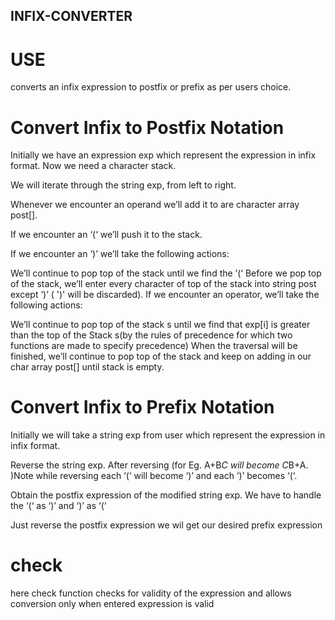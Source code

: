 ## INFIX-CONVERTER

# USE
converts an infix expression to postfix or prefix as per users choice.

# Convert Infix to Postfix Notation

Initially we have an expression exp which represent the expression in infix format. Now we need a character stack.

We will iterate through the string exp, from left to right.

Whenever we encounter an operand we’ll add it to are character array post[].

If we encounter an ‘(‘ we’ll push it to the stack.

If we encounter an ‘)’ we’ll take the following actions:

We’ll continue to pop top of the stack until we find the ’(‘
Before we pop top of the stack, we’ll enter every character of top of the stack into string post except ‘)’   (  ')' will be discarded).
If we encounter an operator, we’ll take the following actions:

We’ll continue to pop top of the stack s until we find that exp[i] is greater than the top of the Stack  s(by the rules of precedence for which two functions are made to specify precedence) 
When the traversal will be finished, we’ll continue to pop top of the stack and keep on adding in our char array post[]   until stack is  empty.

# Convert Infix to Prefix Notation
Initially we will take  a string exp from user which represent the expression in infix format.

Reverse the string exp. After reversing (for Eg. A+B*C will become C*B+A. )Note while reversing each ‘(‘ will become ‘)’ and each ‘)’ becomes ‘(‘.

Obtain the postfix expression of the modified string exp. We have to handle the ‘(‘ as ‘)’ and ‘)’ as ‘(‘

Just reverse the postfix expression we wil get our desired prefix expression
# check
here check function checks for validity of the expression and allows conversion only when entered expression is valid
